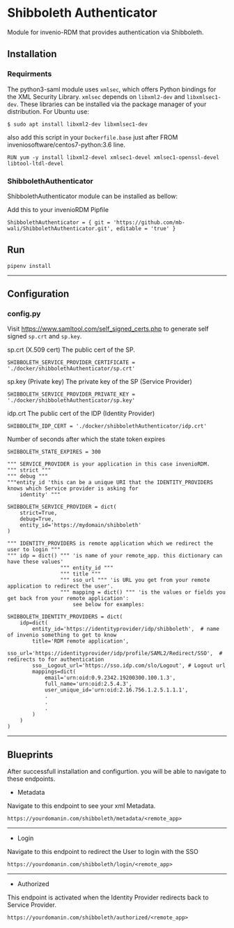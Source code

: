 # Shibboleth Authenticator
  Module for invenio-RDM that provides authentication via Shibboleth.
  
## Installation

### Requirments
The python3-saml module uses ```xmlsec```, which offers Python bindings for the XML Security Library. ```xmlsec``` depends on ```libxml2-dev``` and ```libxmlsec1-dev```. These libraries can be installed via the package manager of your distribution. For Ubuntu use:

```
$ sudo apt install libxml2-dev libxmlsec1-dev
```

also add this script in your ```Dockerfile.base``` just after FROM inveniosoftware/centos7-python:3.6 line.

```
RUN yum -y install libxml2-devel xmlsec1-devel xmlsec1-openssl-devel libtool-ltdl-devel
```

### ShibbolethAuthenticator

ShibbolethAuthenticator module can be installed as bellow:

Add this to your invenioRDM Pipfile

```
ShibbolethAuthenticator = { git = 'https://github.com/mb-wali/ShibbolethAuthenticator.git', editable = 'true' }
```

## Run
```
pipenv install
```
---

## Configuration

### config.py

Visit <https://www.samltool.com/self_signed_certs.php> to generate self signed ```sp.crt``` and ```sp.key```.

sp.crt (X.509 cert) The public cert of the SP. 
```
SHIBBOLETH_SERVICE_PROVIDER_CERTIFICATE = './docker/shibbolethAuthenticator/sp.crt'
```

sp.key (Private key) The private key of the SP (Service Provider)
```
SHIBBOLETH_SERVICE_PROVIDER_PRIVATE_KEY = './docker/shibbolethAuthenticator/sp.key'
```

idp.crt The public cert of the IDP (Identity Provider)
```
SHIBBOLETH_IDP_CERT = './docker/shibbolethAuthenticator/idp.crt'
```

Number of seconds after which the state token expires
```
SHIBBOLETH_STATE_EXPIRES = 300
```

```
""" SERVICE_PROVIDER is your application in this case invenioRDM.
""" strict """
""" debug """
"""entity_id 'this can be a unique URI that the IDENTITY_PROVIDERS knows which Service provider is asking for
    identity' """
    
SHIBBOLETH_SERVICE_PROVIDER = dict(
    strict=True,
    debug=True,
    entity_id='https://mydomain/shibboleth'
)
```


```
""" IDENTITY_PROVIDERS is remote application which we redirect the user to login """
""" idp = dict() """ 'is name of your remote_app. this dictionary can have these values' 
                 """ entity_id """ 
                 """ title """ 
                 """ sso_url """ 'is URL you get from your remote application to redirect the user'.
                 """ mapping = dict() """ 'is the values or fields you get back from your remote application':
                     see below for examples:
                     
SHIBBOLETH_IDENTITY_PROVIDERS = dict(
    idp=dict(
        entity_id='https://identityprovider/idp/shibboleth',  # name of invenio something to get to know
        title='RDM remote application',
        sso_url='https://identityprovider/idp/profile/SAML2/Redirect/SSO',  # redirects to for authentication
        sso__Logout_url='https://sso.idp.com/slo/Logout', # Logout url 
        mappings=dict(
            email='urn:oid:0.9.2342.19200300.100.1.3',
            full_name='urn:oid:2.5.4.3',
            user_unique_id='urn:oid:2.16.756.1.2.5.1.1.1',
            .
            .
            .
        )
    )
)
```
---

## Blueprints
After successfull installation and configurtion.
you will be able to navigate to these endpoints.

* Metadata

Navigate to this endpoint to see your xml Metadata.
  ```
  https://yourdomanin.com/shibboleth/metadata/<remote_app>
  ```
---

* Login

Navigate to this endpoint to redirect the User to login with the SSO
  ```
  https://yourdomanin.com/shibboleth/login/<remote_app>
  ```
---

* Authorized

This endpoint is activated when the Identity Provider redirects back to Service Provider.

  ```
  https://yourdomanin.com/shibboleth/authorized/<remote_app>
  ```
